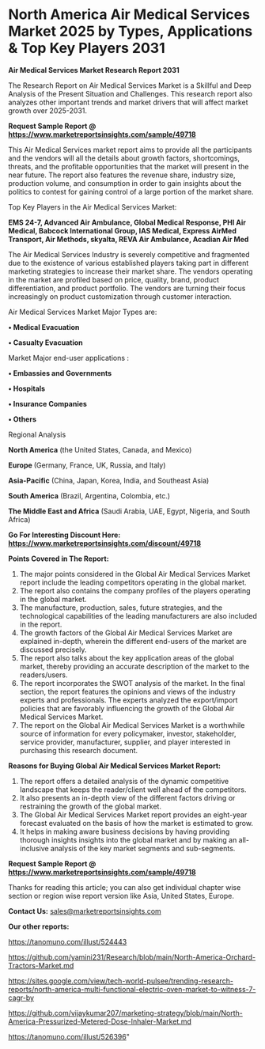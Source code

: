 # North America Air Medical Services Market 2025 by Types, Applications & Top Key Players 2031

<strong>Air Medical Services Market Research Report 2031</strong>

The Research Report on Air Medical Services Market is a Skillful and Deep Analysis of the Present Situation and Challenges. This research report also analyzes other important trends and market drivers that will affect market growth over 2025-2031.

<strong>Request Sample Report @ <a href=https://www.marketreportsinsights.com/sample/49718>https://www.marketreportsinsights.com/sample/49718</a></strong>

This Air Medical Services market report aims to provide all the participants and the vendors will all the details about growth factors, shortcomings, threats, and the profitable opportunities that the market will present in the near future. The report also features the revenue share, industry size, production volume, and consumption in order to gain insights about the politics to contest for gaining control of a large portion of the market share.

Top Key Players in the Air Medical Services Market:

<strong>EMS 24-7, Advanced Air Ambulance, Global Medical Response, PHI Air Medical, Babcock International Group, IAS Medical, Express AirMed Transport, Air Methods, skyalta, REVA Air Ambulance, Acadian Air Med</strong>

The Air Medical Services Industry is severely competitive and fragmented due to the existence of various established players taking part in different marketing strategies to increase their market share. The vendors operating in the market are profiled based on price, quality, brand, product differentiation, and product portfolio. The vendors are turning their focus increasingly on product customization through customer interaction.

Air Medical Services Market Major Types are:

<strong>•  Medical Evacuation

•  Casualty Evacuation</strong>

Market Major end-user applications :

<strong>•  Embassies and Governments

•  Hospitals

•  Insurance Companies

•  Others</strong>

Regional Analysis

</u><strong><b>North America</b></strong> (the United States, Canada, and Mexico)

<strong><b>Europe </b></strong>(Germany, France, UK, Russia, and Italy)

<strong><b>Asia-Pacific</b></strong> (China, Japan, Korea, India, and Southeast Asia)

<strong><b>South America</b></strong> (Brazil, Argentina, Colombia, etc.)

<strong><b>The Middle East and Africa</b></strong> (Saudi Arabia, UAE, Egypt, Nigeria, and South Africa)

<strong>Go For Interesting Discount Here: <a href=https://www.marketreportsinsights.com/discount/49718>https://www.marketreportsinsights.com/discount/49718</a></strong>

<strong>Points Covered in The Report:</strong>
<ol>
  <li>The major points considered in the Global Air Medical Services Market report include the leading competitors operating in the global market.</li>
  <li>The report also contains the company profiles of the players operating in the global market.</li>
  <li>The manufacture, production, sales, future strategies, and the technological capabilities of the leading manufacturers are also included in the report.</li>
  <li>The growth factors of the Global Air Medical Services Market are explained in-depth, wherein the different end-users of the market are discussed precisely.</li>
  <li>The report also talks about the key application areas of the global market, thereby providing an accurate description of the market to the readers/users.</li>
  <li>The report incorporates the SWOT analysis of the market. In the final section, the report features the opinions and views of the industry experts and professionals. The experts analyzed the export/import policies that are favorably influencing the growth of the Global Air Medical Services Market.</li>
  <li>The report on the Global Air Medical Services Market is a worthwhile source of information for every policymaker, investor, stakeholder, service provider, manufacturer, supplier, and player interested in purchasing this research document.</li>
</ol>
<strong>Reasons for Buying Global Air Medical Services Market Report:</strong>

<ol>
  <li>The report offers a detailed analysis of the dynamic competitive landscape that keeps the reader/client well ahead of the competitors.</li>
  <li>It also presents an in-depth view of the different factors driving or restraining the growth of the global market.</li>
  <li>The Global Air Medical Services Market report provides an eight-year forecast evaluated on the basis of how the market is estimated to grow.</li>
  <li>It helps in making aware business decisions by having providing thorough insights insights into the global market and by making an all-inclusive analysis of the key market segments and sub-segments.</li>
</ol>
<strong>Request Sample Report @ <a href=https://www.marketreportsinsights.com/sample/49718>https://www.marketreportsinsights.com/sample/49718</a></strong>


Thanks for reading this article; you can also get individual chapter wise section or region wise report version like Asia, United States, Europe.

<strong>Contact Us:</strong>
sales@marketreportsinsights.com

<strong>Our other reports:</strong>

<a href=https://tanomuno.com/illust/524443>https://tanomuno.com/illust/524443</a>

<a href=https://github.com/yamini231/Research/blob/main/North-America-Orchard-Tractors-Market.md>https://github.com/yamini231/Research/blob/main/North-America-Orchard-Tractors-Market.md</a>

<a href=https://sites.google.com/view/tech-world-pulsee/trending-research-reports/north-america-multi-functional-electric-oven-market-to-witness-7-cagr-by>https://sites.google.com/view/tech-world-pulsee/trending-research-reports/north-america-multi-functional-electric-oven-market-to-witness-7-cagr-by</a>

<a href=https://github.com/vijaykumar207/marketing-strategy/blob/main/North-America-Pressurized-Metered-Dose-Inhaler-Market.md>https://github.com/vijaykumar207/marketing-strategy/blob/main/North-America-Pressurized-Metered-Dose-Inhaler-Market.md</a>

<a href=https://tanomuno.com/illust/526396>https://tanomuno.com/illust/526396</a>"
